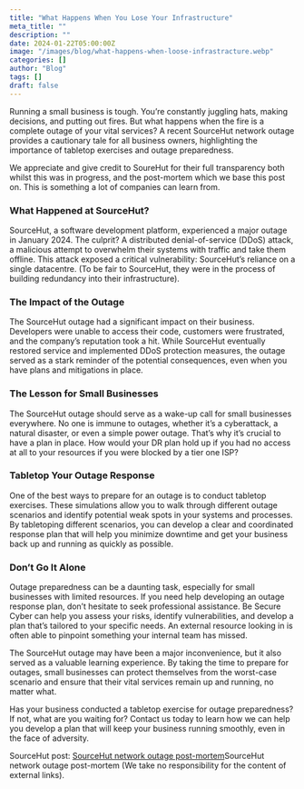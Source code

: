 ```yaml
---
title: "What Happens When You Lose Your Infrastructure"
meta_title: ""
description: ""
date: 2024-01-22T05:00:00Z
image: "/images/blog/what-happens-when-loose-infrastracture.webp"
categories: []
author: "Blog"
tags: []
draft: false
---
```


Running a small business is tough. You’re constantly juggling hats, making decisions, and putting out fires. But what happens when the fire is a complete outage of your vital services? A recent SourceHut network outage provides a cautionary tale for all business owners, highlighting the importance of tabletop exercises and outage preparedness.

We appreciate and give credit to SoureHut for their full transparency both whilst this was in progress, and the post-mortem which we base this post on. This is something a lot of companies can learn from.

### What Happened at SourceHut?

SourceHut, a software development platform, experienced a major outage in January 2024. The culprit? A distributed denial-of-service (DDoS) attack, a malicious attempt to overwhelm their systems with traffic and take them offline. This attack exposed a critical vulnerability: SourceHut’s reliance on a single datacentre. (To be fair to SourceHut, they were in the process of building redundancy into their infrastructure).

### The Impact of the Outage

The SourceHut outage had a significant impact on their business. Developers were unable to access their code, customers were frustrated, and the company’s reputation took a hit. While SourceHut eventually restored service and implemented DDoS protection measures, the outage served as a stark reminder of the potential consequences, even when you have plans and mitigations in place.

### The Lesson for Small Businesses

The SourceHut outage should serve as a wake-up call for small businesses everywhere. No one is immune to outages, whether it’s a cyberattack, a natural disaster, or even a simple power outage. That’s why it’s crucial to have a plan in place. How would your DR plan hold up if you had no access at all to your resources if you were blocked by a tier one ISP?

### Tabletop Your Outage Response

One of the best ways to prepare for an outage is to conduct tabletop exercises. These simulations allow you to walk through different outage scenarios and identify potential weak spots in your systems and processes. By tabletoping different scenarios, you can develop a clear and coordinated response plan that will help you minimize downtime and get your business back up and running as quickly as possible.

### Don’t Go It Alone

Outage preparedness can be a daunting task, especially for small businesses with limited resources. If you need help developing an outage response plan, don’t hesitate to seek professional assistance. Be Secure Cyber can help you assess your risks, identify vulnerabilities, and develop a plan that’s tailored to your specific needs. An external resource looking in is often able to pinpoint something your internal team has missed.

The SourceHut outage may have been a major inconvenience, but it also served as a valuable learning experience. By taking the time to prepare for outages, small businesses can protect themselves from the worst-case scenario and ensure that their vital services remain up and running, no matter what.

Has your business conducted a tabletop exercise for outage preparedness? If not, what are you waiting for? Contact us today to learn how we can help you develop a plan that will keep your business running smoothly, even in the face of adversity.

SourceHut post: [SourceHut network outage post-mortem](https://sourcehut.org/blog/2024-01-19-outage-post-mortem/)SourceHut network outage post-mortem (We take no responsibility for the content of external links).